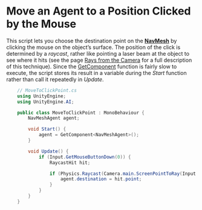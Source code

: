 # Move an Agent to a Position Clicked by the Mouse

This script lets you choose the destination point on the [**NavMesh**][1] by clicking the mouse on the object’s surface. The position of the click is determined by a _raycast_, rather like pointing a laser beam at the object to see where it hits (see the page [Rays from the Camera][2] for a full description of this technique). Since the [GetComponent][3] function is fairly slow to execute, the script stores its result in a variable during the _Start_ function rather than call it repeatedly in _Update_.

``` C#
    // MoveToClickPoint.cs
    using UnityEngine;
    using UnityEngine.AI;

    public class MoveToClickPoint : MonoBehaviour {
        NavMeshAgent agent;

        void Start() {
            agent = GetComponent<NavMeshAgent>();
        }

        void Update() {
            if (Input.GetMouseButtonDown(0)) {
                RaycastHit hit;

                if (Physics.Raycast(Camera.main.ScreenPointToRay(Input.mousePosition), out hit, 100)) {
                    agent.destination = hit.point;
                }
            }
        }
    }
```

[1]: ./Glossary.md#navmesh "A mesh that Unity generates to approximate the walkable areas and obstacles in your environment for path finding and AI-controlled navigation."

[2]: https://docs.unity3d.com/6000.0/Documentation/Manual/CameraRays.html

[3]: https://docs.unity3d.com/6000.0/Documentation/ScriptReference/GameObject.GetComponent.html
